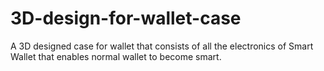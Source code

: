# 3D-design-for-wallet-case
A 3D designed case for wallet that consists of all the electronics of Smart Wallet that enables normal wallet to become smart.
